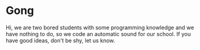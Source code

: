 # Gong
Hi, we are two bored students with some programming knowledge and we have nothing to do, so we code an automatic sound for our school.
If you have good ideas, don't be shy, let us know.


